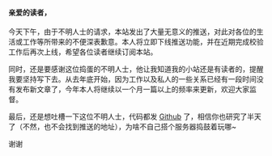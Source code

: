 #### 亲爱的读者，

今天下午，由于不明人士的请求，本站发出了大量无意义的推送，对此对各位的生活或工作等所带来的不便深表歉意。本人将立即下线推送功能，并在近期完成校验工作后再次上线，希望各位读者继续订阅本站。

同时，还是要感谢这位捣蛋的不明人士，他让我知道我的小站还是有读者的，提醒我要坚持写下去。从去年底开始，因为工作以及私人的一些关系已经有一段时间没有发布新文章了，今年本人将继续以一个月一篇以上的频率来更新，欢迎大家监督。

最后，还是想吐槽一下这位不明人士，代码都发 [Github](https://github.com/DiscipleD/blog) 了，相信你也研究了半天了（不然，也不会找到推送的地址），为啥不自己搭个服务器捣鼓着玩哪~

谢谢
